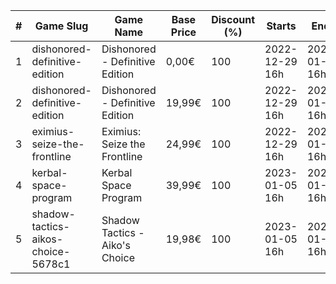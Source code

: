 |#|Game Slug|Game Name|Base Price|Discount (%)|Starts|Ends|
|---|---|---|---|---|---|---|
|1|dishonored-definitive-edition|Dishonored - Definitive Edition|0,00€|100|2022-12-29 16h|2023-01-05 16h|
|2|dishonored-definitive-edition|Dishonored - Definitive Edition|19,99€|100|2022-12-29 16h|2023-01-05 16h|
|3|eximius-seize-the-frontline|Eximius: Seize the Frontline|24,99€|100|2022-12-29 16h|2023-01-05 16h|
|4|kerbal-space-program|Kerbal Space Program|39,99€|100|2023-01-05 16h|2023-01-12 16h|
|5|shadow-tactics-aikos-choice-5678c1|Shadow Tactics - Aiko's Choice|19,98€|100|2023-01-05 16h|2023-01-12 16h|
